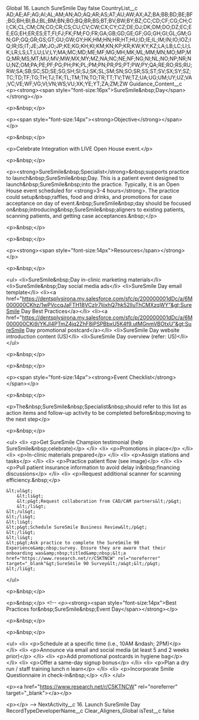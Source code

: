 <?xml version="1.0" encoding="utf-8"?>
<CustomMetadata xmlns="http://soap.sforce.com/2006/04/metadata" xmlns:xsi="http://www.w3.org/2001/XMLSchema-instance" xmlns:xsd="http://www.w3.org/2001/XMLSchema">
  <label>Global 16. Launch SureSmile Day</label>
  <protected>false</protected>
  <values>
    <field>CountryList__c</field>
    <value xsi:type="xsd:string">AD;AE;AF;AG;AI;AL;AM;AN;AO;AQ;AR;AS;AT;AU;AW;AX;AZ;BA;BB;BD;BE;BF;BG;BH;BI;BJ;BL;BM;BN;BO;BQ;BR;BS;BT;BV;BW;BY;BZ;CC;CD;CF;CG;CH;CI;CK;CL;CM;CN;CO;CR;CS;CU;CV;CW;CX;CY;CZ;DE;DJ;DK;DM;DO;DZ;EC;EE;EG;EH;ER;ES;ET;FI;FJ;FK;FM;FO;FR;GA;GB;GD;GE;GF;GG;GH;GI;GL;GM;GN;GP;GQ;GR;GS;GT;GU;GW;GY;HK;HM;HN;HR;HT;HU;ID;IE;IL;IM;IN;IO;IOZ;IQ;IR;IS;IT;JE;JM;JO;JP;KE;KG;KH;KI;KM;KN;KP;KR;KW;KY;KZ;LA;LB;LC;LI;LK;LR;LS;LT;LU;LV;LY;MA;MC;MD;ME;MF;MG;MH;MK;ML;MM;MN;MO;MP;MQ;MR;MS;MT;MU;MV;MW;MX;MY;MZ;NA;NC;NE;NF;NG;NI;NL;NO;NP;NR;NU;NZ;OM;PA;PE;PF;PG;PH;PK;PL;PM;PN;PR;PS;PT;PW;PY;QA;RE;RO;RS;RU;RW;SA;SB;SC;SD;SE;SG;SH;SI;SJ;SK;SL;SM;SN;SO;SR;SS;ST;SV;SX;SY;SZ;TC;TD;TF;TG;TH;TJ;TK;TL;TM;TN;TO;TR;TT;TV;TW;TZ;UA;UG;UM;UY;UZ;VA;VC;VE;WF;VG;VI;VN;WS;VU;XK;YE;YT;ZA;ZM;ZW</value>
  </values>
  <values>
    <field>Guidance_Content__c</field>
    <value xsi:type="xsd:string">&lt;p&gt;&lt;strong&gt;&lt;span style="font-size:16px"&gt;SureSmile&amp;nbsp;Day​&lt;/span&gt;&lt;/strong&gt;&lt;/p&gt;

&lt;p&gt;&amp;nbsp;&lt;/p&gt;

&lt;p&gt;&lt;span style="font-size:14px"&gt;&lt;strong&gt;Objective&lt;/strong&gt;&lt;/span&gt;&lt;/p&gt;

&lt;p&gt;&amp;nbsp;&lt;/p&gt;

&lt;p&gt;Celebrate Integration with LIVE Open House event​.&lt;/p&gt;

&lt;p&gt;&amp;nbsp;&lt;/p&gt;

&lt;p&gt;&lt;strong&gt;SureSmile&amp;nbsp;Specialist&lt;/strong&gt;&amp;nbsp;supports practice to launch&amp;nbsp;SureSmile&amp;nbsp;Day. This is a patient event designed to launch&amp;nbsp;SureSmile&amp;nbsp;into the practice. Typically, it is an Open House event scheduled for &lt;strong&gt;3-4 hours&lt;/strong&gt;. The practice could setup&amp;nbsp;raffles, food and drinks, and promotions for case acceptance on day of event.&amp;nbsp;SureSmile&amp;nbsp;day should be focused on&amp;nbsp;introducing&amp;nbsp;SureSmile&amp;nbsp;aligners to existing patients, scanning patients, and getting case acceptances.&amp;nbsp;​&lt;/p&gt;

&lt;p&gt;&amp;nbsp;&lt;/p&gt;

&lt;p&gt;&amp;nbsp;&lt;/p&gt;

&lt;p&gt;&lt;strong&gt;&lt;span style="font-size:14px"&gt;Resources&lt;/span&gt;&lt;/strong&gt;&lt;/p&gt;

&lt;p&gt;&amp;nbsp;&lt;/p&gt;

&lt;ul&gt;
&lt;li&gt;SureSmile&amp;nbsp;Day in-clinic marketing materials​&lt;/li&gt;
&lt;li&gt;SureSmile&amp;nbsp;Day social media ads​&lt;/li&gt;
&lt;li&gt;SureSmile Day email template​&lt;/li&gt;
&lt;li&gt;&lt;a href="https://dentsplysirona.my.salesforce.com/sfc/p/200000001dDc/a/6M000000CKhz/1wPVccqJaFTH18VCzIr7ljixhQ7hk52lIuThCMXzqWY"&gt;SureSmile Day Best Practices​&lt;/a&gt;&lt;/li&gt;
&lt;li&gt;&lt;a href="https://dentsplysirona.my.salesforce.com/sfc/p/200000001dDc/a/6M000000CKi9/YKJl4PTmZ4jq2ZhF8iPSPBbxU5K4f9.utMGnmVBOtxU"&gt;SureSmile Day promotional postcard​&lt;/a&gt;&lt;/li&gt;
&lt;li&gt;SureSmile Day website introduction content (US)​&lt;/li&gt;
&lt;li&gt;SureSmile Day overview (refer: US)​&lt;/li&gt;
&lt;/ul&gt;

&lt;p&gt;&amp;nbsp;&lt;/p&gt;

&lt;p&gt;&amp;nbsp;&lt;/p&gt;

&lt;p&gt;&lt;span style="font-size:14px"&gt;&lt;strong&gt;Event Checklist​&lt;/strong&gt;&lt;/span&gt;&lt;/p&gt;

&lt;p&gt;&amp;nbsp;&lt;/p&gt;

&lt;p&gt;The&amp;nbsp;SureSmile&amp;nbsp;Specialist&amp;nbsp;should refer to this list as action items and follow-up activity to be completed before&amp;nbsp;moving to the next step​&lt;/p&gt;

&lt;p&gt;&amp;nbsp;&lt;/p&gt;

&lt;ul&gt;
&lt;li&gt;
&lt;p&gt;Get SureSmile Champion testimonial (help SureSmile&amp;nbsp;celebrate)​&lt;/p&gt;
&lt;/li&gt;
&lt;li&gt;
&lt;p&gt;Promotions in place​&lt;/p&gt;
&lt;/li&gt;
&lt;li&gt;
&lt;p&gt;In-clinic materials prepared​&lt;/p&gt;
&lt;/li&gt;
&lt;li&gt;
&lt;p&gt;Assign stations and tasks​&lt;/p&gt;
&lt;/li&gt;
&lt;li&gt;
&lt;p&gt;Practice patient flow (see image)​&lt;/p&gt;
&lt;/li&gt;
&lt;li&gt;
&lt;p&gt;Pull patient insurance information to avoid delay in&amp;nbsp;financing discussions​&lt;/p&gt;
&lt;/li&gt;
&lt;li&gt;
&lt;p&gt;Request additional scanner for scanning efficiency.&amp;nbsp;​&lt;/p&gt;

	&lt;ul&gt;
		&lt;li&gt;
		&lt;p&gt;Request collaboration from CAD/CAM partners​&lt;/p&gt;
		&lt;/li&gt;
	&lt;/ul&gt;
	&lt;/li&gt;
	&lt;li&gt;
	&lt;p&gt;Schedule SureSmile Business Review​&lt;/p&gt;
	&lt;/li&gt;
	&lt;li&gt;
	&lt;p&gt;Ask practice to complete the SureSmile 90 Experience&amp;nbsp;survey. Ensure they are aware that their onboarding was&amp;nbsp;titled&amp;nbsp;&lt;a href="https://www.research.net/r/C5KTNCW" rel="noreferrer" target="_blank"&gt;SureSmile 90 Survey&lt;/a&gt;&lt;/p&gt;
	&lt;/li&gt;
&lt;/ul&gt;

&lt;p&gt;&amp;nbsp;&lt;/p&gt;

&lt;p&gt;&amp;nbsp;&lt;/p&gt;
&lt;!-- &lt;p&gt;&lt;strong&gt;&lt;span style="font-size:14px"&gt;Best Practices for&amp;nbsp;SureSmile&amp;nbsp;Event Day​&lt;/span&gt;&lt;/strong&gt;&lt;/p&gt;

&lt;p&gt;&amp;nbsp;&lt;/p&gt;

&lt;p&gt;&amp;nbsp;&lt;/p&gt;

&lt;ul&gt;
&lt;li&gt;
&lt;p&gt;Schedule at a specific time (i.e., 10AM &amp;ndash; 2PM)​&lt;/p&gt;
&lt;/li&gt;
&lt;li&gt;
&lt;p&gt;Announce via email and social media (at least 5 and 2 weeks prior)​&lt;/p&gt;
&lt;/li&gt;
&lt;li&gt;
&lt;p&gt;Add promotional postcards in hygiene bag​&lt;/p&gt;
&lt;/li&gt;
&lt;li&gt;
&lt;p&gt;Offer a same-day signup bonus​&lt;/p&gt;
&lt;/li&gt;
&lt;li&gt;
&lt;p&gt;Plan a dry run / staff training lunch n learn​&lt;/p&gt;
&lt;/li&gt;
&lt;li&gt;
&lt;p&gt;Incorporate Smile Questionnaire in check-in&amp;nbsp;​&lt;/p&gt;
&lt;/li&gt;
&lt;/ul&gt;

&lt;p&gt;&lt;a href="https://www.research.net/r/C5KTNCW" rel="noreferrer" target="_blank"&gt;​​​​​​​&lt;/a&gt;​&lt;/p&gt;

&lt;p&gt;​&lt;/p&gt; --&gt;</value>
</values>
<values>
<field>NextActivity__c</field>
<value xsi:type="xsd:string">16. Launch SureSmile Day</value>
</values>
<values>
<field>RecordTypeDeveloperName__c</field>
<value xsi:type="xsd:string">Clear_Aligners_Global</value>
</values>
<values>
<field>isTest__c</field>
<value xsi:type="xsd:boolean">false</value>
</values>
</CustomMetadata>